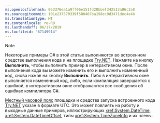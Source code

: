 ```yaml
---
ms.openlocfilehash: 053376ea1a9ff06e151fd20bbef342513a06c3a8
ms.sourcegitcommit: 101e237579339f500467ba198ec0d3471dec4e4b
ms.translationtype: HT
ms.contentlocale: ru-RU
ms.lasthandoff: 06/17/2019
ms.locfileid: "67149914"
---
```


> [!NOTE]
> Некоторые примеры C# в этой статье выполняются во встроенном средстве выполнения кода и на площадке [Try.NET](https://try.dot.net). Нажмите на кнопку **Выполнить**, чтобы выполнить пример в интерактивном окне. После выполнения кода вы можете изменить его и выполнить измененный код, снова нажав на кнопку **Выполнить**. Либо в интерактивном окне выполняется измененный код, либо, если компиляция завершается с ошибкой, в интерактивном окне отображаются все сообщения об ошибках компилятора C#.
>  
> [Местный часовой пояс](xref:System.TimeZoneInfo.Local) площадки и средства запуска встроенного кода [Try.NET](https://try.dot.net) указан в формате UTC. Это может повлиять на работу и выходные данные примеров, иллюстрирующих <xref:System.DateTime>, <xref:System.DateTimeOffset>, типы <xref:System.TimeZoneInfo> и их члены.
